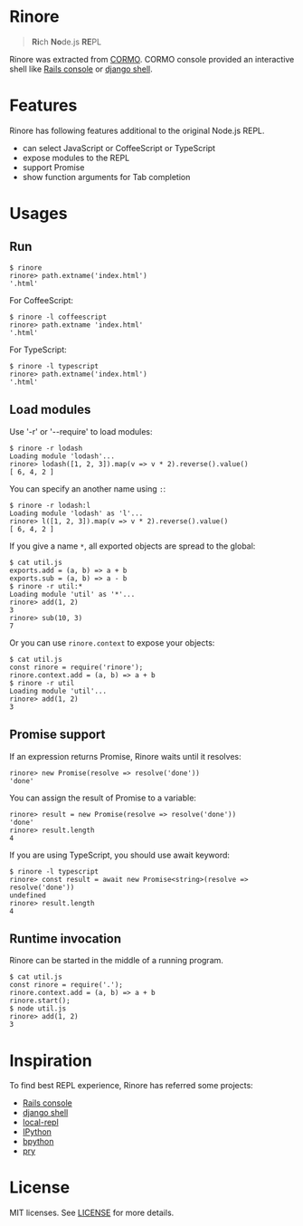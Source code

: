 # Rinore
> **Ri**ch **No**de.js **RE**PL

Rinore was extracted from [CORMO](https://github.com/croquiscom/cormo).
CORMO console provided an interactive shell like
[Rails console](http://guides.rubyonrails.org/command_line.html#rails-console)
or [django shell](https://docs.djangoproject.com/en/1.11/ref/django-admin/#shell).

# Features
Rinore has following features additional to the original Node.js REPL.

* can select JavaScript or CoffeeScript or TypeScript
* expose modules to the REPL
* support Promise
* show function arguments for Tab completion

# Usages

## Run

```
$ rinore
rinore> path.extname('index.html')
'.html'
```

For CoffeeScript:

```
$ rinore -l coffeescript
rinore> path.extname 'index.html'
'.html'
```

For TypeScript:

```
$ rinore -l typescript
rinore> path.extname('index.html')
'.html'
```

## Load modules

Use '-r' or '--require' to load modules:

```
$ rinore -r lodash
Loading module 'lodash'...
rinore> lodash([1, 2, 3]).map(v => v * 2).reverse().value()
[ 6, 4, 2 ]
```

You can specify an another name using `:`:

```
$ rinore -r lodash:l
Loading module 'lodash' as 'l'...
rinore> l([1, 2, 3]).map(v => v * 2).reverse().value()
[ 6, 4, 2 ]
```

If you give a name `*`, all exported objects are spread to the global:

```
$ cat util.js
exports.add = (a, b) => a + b
exports.sub = (a, b) => a - b
$ rinore -r util:*
Loading module 'util' as '*'...
rinore> add(1, 2)
3
rinore> sub(10, 3)
7
```

Or you can use `rinore.context` to expose your objects:

```
$ cat util.js
const rinore = require('rinore');
rinore.context.add = (a, b) => a + b
$ rinore -r util
Loading module 'util'...
rinore> add(1, 2)
3
```

## Promise support

If an expression returns Promise, Rinore waits until it resolves:

```
rinore> new Promise(resolve => resolve('done'))
'done'
```

You can assign the result of Promise to a variable:

```
rinore> result = new Promise(resolve => resolve('done'))
'done'
rinore> result.length
4
```

If you are using TypeScript, you should use await keyword:

```
$ rinore -l typescript
rinore> const result = await new Promise<string>(resolve => resolve('done'))
undefined
rinore> result.length
4
```

## Runtime invocation

Rinore can be started in the middle of a running program.

```
$ cat util.js
const rinore = require('.');
rinore.context.add = (a, b) => a + b
rinore.start();
$ node util.js
rinore> add(1, 2)
3
```

# Inspiration

To find best REPL experience, Rinore has referred some projects:

* [Rails console](http://guides.rubyonrails.org/command_line.html#rails-console)
* [django shell](https://docs.djangoproject.com/en/1.11/ref/django-admin/#shell)
* [local-repl](https://github.com/sloria/local-repl)
* [IPython](https://ipython.org/)
* [bpython](https://bpython-interpreter.org/)
* [pry](https://github.com/pry/pry)

# License

MIT licenses. See [LICENSE](https://github.com/croquiscom/rinore/blob/master/LICENSE) for more details.
